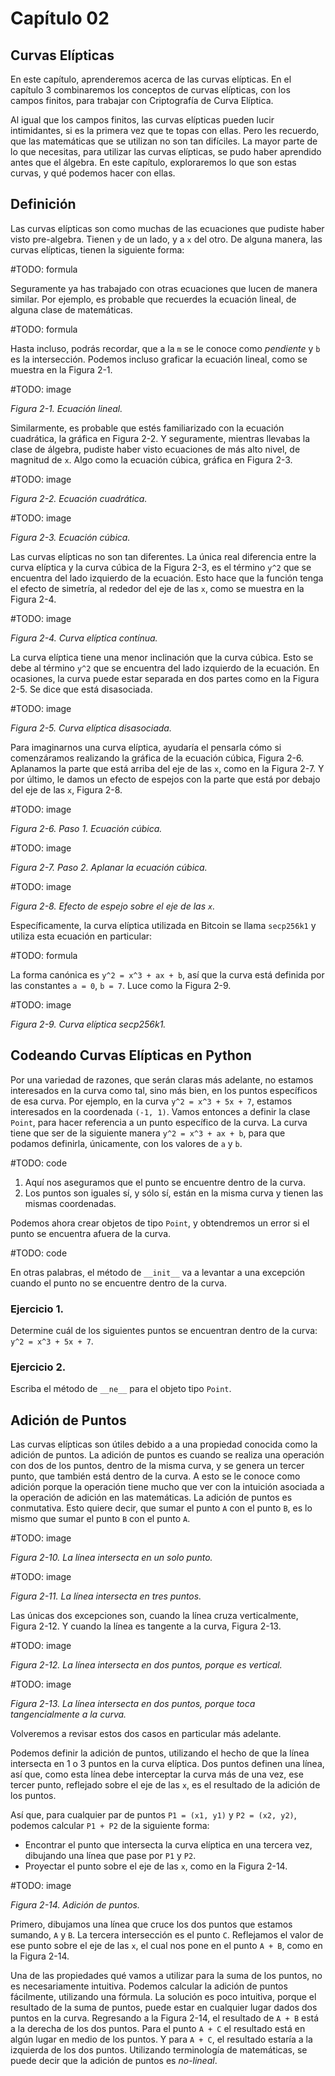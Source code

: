# Capítulo 02
## Curvas Elípticas

En este capítulo, aprenderemos acerca de las curvas elípticas. En el capítulo 3 combinaremos los conceptos de curvas elípticas, con los campos finitos, para trabajar con Criptografía de Curva Elíptica.

Al igual que los campos finitos, las curvas elípticas pueden lucir intimidantes, si es la primera vez que te topas con ellas. Pero les recuerdo, que las matemáticas que se utilizan no son tan difíciles. La mayor parte de lo que necesitas, para utilizar las curvas elípticas, se pudo haber aprendido antes que el álgebra. En este capítulo, exploraremos lo que son estas curvas, y qué podemos hacer con ellas.

## Definición

Las curvas elípticas son como muchas de las ecuaciones que pudiste haber visto pre-algebra. Tienen `y` de un lado, y a `x` del otro. De alguna manera, las curvas elípticas, tienen la siguiente forma:

#TODO: formula

Seguramente ya has trabajado con otras ecuaciones que lucen de manera similar. Por ejemplo, es probable que recuerdes la ecuación lineal, de alguna clase de matemáticas.

#TODO: formula

Hasta incluso, podrás recordar, que a la `m` se le conoce como *pendiente* y `b` es la intersección. Podemos incluso graficar la ecuación lineal, como se muestra en la Figura 2-1.

#TODO: image

*Figura 2-1. Ecuación lineal.*

Similarmente, es probable que estés familiarizado con la ecuación cuadrática, la gráfica en Figura 2-2. Y seguramente, mientras llevabas la clase de álgebra, pudiste haber visto ecuaciones de más alto nivel, de magnitud de `x`. Algo como la ecuación cúbica, gráfica en Figura 2-3.

#TODO: image

*Figura 2-2. Ecuación cuadrática.*

#TODO: image

*Figura 2-3. Ecuación cúbica.*

Las curvas elípticas no son tan diferentes. La única real diferencia entre la curva elíptica y la curva cúbica de la Figura 2-3, es el término `y^2` que se encuentra del lado izquierdo de la ecuación. Esto hace que la función tenga el efecto de simetría, al rededor del eje de las `x`, como se muestra en la Figura 2-4.

#TODO: image

*Figura 2-4. Curva elíptica contínua.*

La curva elíptica tiene una menor inclinación que la curva cúbica. Esto se debe al término `y^2` que se encuentra del lado izquierdo de la ecuación. En ocasiones, la curva puede estar separada en dos partes como en la Figura 2-5. Se dice que está disasociada. 

#TODO: image

*Figura 2-5. Curva elíptica disasociada.*

Para imaginarnos una curva elíptica, ayudaría el pensarla cómo si comenzáramos realizando la gráfica de la ecuación cúbica, Figura 2-6. Aplanamos la parte que está arriba del eje de las `x`, como en la Figura 2-7. Y por último, le damos un efecto de espejos con la parte que está por debajo del eje de las `x`, Figura 2-8.

#TODO: image

*Figura 2-6. Paso 1. Ecuación cúbica.*

#TODO: image

*Figura 2-7. Paso 2. Aplanar la ecuación cúbica.*

#TODO: image

*Figura 2-8. Efecto de espejo sobre el eje de las `x`.*

Específicamente, la curva elíptica utilizada en Bitcoin se llama `secp256k1` y utiliza esta ecuación en particular:

#TODO: formula

La forma canónica es `y^2 = x^3 + ax + b`, así que la curva está definida por las constantes `a = 0`, `b = 7`. Luce como la Figura 2-9.

#TODO: image

*Figura 2-9. Curva elíptica secp256k1.*

## Codeando Curvas Elípticas en Python

Por una variedad de razones, que serán claras más adelante, no estamos interesados en la curva como tal, sino más bien, en los puntos específicos de esa curva. Por ejemplo, en la curva `y^2 = x^3 + 5x + 7`, estamos interesados en la coordenada `(-1, 1)`. Vamos entonces a definir la clase `Point`, para hacer referencia a un punto específico de la curva. La curva tiene que ser de la siguiente manera `y^2 = x^3 + ax + b`, para que podamos definirla, únicamente, con los valores de `a` y `b`.

#TODO: code

1. Aquí nos aseguramos que el punto se encuentre dentro de la curva.
2. Los puntos son iguales sí, y sólo sí, están en la misma curva y tienen las mismas coordenadas.

Podemos ahora crear objetos de tipo `Point`, y obtendremos un error si el punto se encuentra afuera de la curva.

#TODO: code

En otras palabras, el método de `__init__` va a levantar a una excepción cuando el punto no se encuentre dentro de la curva.

### Ejercicio 1.

Determine cuál de los siguientes puntos se encuentran dentro de la curva: `y^2 = x^3 + 5x + 7`.

### Ejercicio 2.

Escriba el método de `__ne__` para el objeto tipo `Point`.

## Adición de Puntos

Las curvas elípticas son útiles debido a a una propiedad conocida como la adición de puntos. La adición de puntos es cuando se realiza una operación con dos de los puntos, dentro de la misma curva, y se genera un tercer punto, que también está dentro de la curva. A esto se le conoce como adición porque la operación tiene mucho que ver con la intuición asociada a la operación de adición en las matemáticas. La adición de puntos es conmutativa. Esto quiere decir, que sumar el punto `A` con el punto `B`, es lo mismo que sumar el punto `B` con el punto `A`.

#TODO: image

*Figura 2-10. La línea intersecta en un solo punto.*

#TODO: image

*Figura 2-11. La línea intersecta en tres puntos.*

Las únicas dos excepciones son, cuando la línea cruza verticalmente, Figura 2-12. Y cuando la línea es tangente a la curva, Figura 2-13.

#TODO: image

*Figura 2-12. La línea intersecta en dos puntos, porque es vertical.*

#TODO: image

*Figura 2-13. La línea intersecta en dos puntos, porque toca tangencialmente a la curva.*

Volveremos a revisar estos dos casos en particular más adelante.

Podemos definir la adición de puntos, utilizando el hecho de que la línea intersecta en 1 o 3 puntos en la curva elíptica. Dos puntos definen una línea, así que, como esta línea debe interceptar la curva más de una vez, ese tercer punto, reflejado sobre el eje de las `x`, es el resultado de la adición de los puntos.

Así que, para cualquier par de puntos `P1 = (x1, y1)` y `P2 = (x2, y2)`, podemos calcular `P1 + P2` de la siguiente forma:

- Encontrar el punto que intersecta la curva elíptica en una tercera vez, dibujando una línea que pase por `P1` y `P2`.
- Proyectar el punto sobre el eje de las `x`, como en la Figura 2-14.

#TODO: image

*Figura 2-14. Adición de puntos.*

Primero, dibujamos una línea que cruce los dos puntos que estamos sumando, `A` y `B`. La tercera intersección es el punto `C`. Reflejamos el valor de ese punto sobre el eje de las `x`, el cual nos pone en el punto `A + B`, como en la Figura 2-14.

Una de las propiedades qué vamos a utilizar para la suma de los puntos, no es necesariamente intuitiva. Podemos calcular la adición de puntos fácilmente, utilizando una fórmula. La solución es poco intuitiva, porque el resultado de la suma de puntos, puede estar en cualquier lugar dados dos puntos en la curva. Regresando a la Figura 2-14, el resultado de `A + B` está a la derecha de los dos puntos. Para el punto `A + C` el resultado está en algún lugar en medio de los puntos. Y para `A + C`, el resultado estaría a la izquierda de los dos puntos. Utilizando terminología de matemáticas, se puede decir que la adición de puntos es *no-lineal*.
